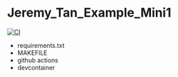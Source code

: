 # Jeremy_Tan_Example_Mini1
[![CI](https://github.com/nogibjj/Jeremy_Tan_Example_Mini1/actions/workflows/hello.yml/badge.svg)](https://github.com/nogibjj/Jeremy_Tan_Example_Mini1/actions/workflows/hello.yml)

- requirements.txt 
- MAKEFILE 
- github actions 
- devcontainer 
